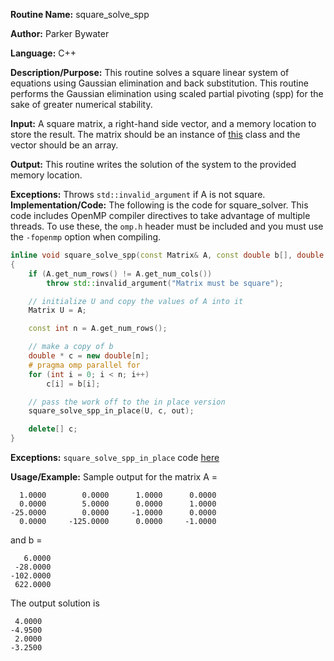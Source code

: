 **Routine Name:** square_solve_spp

**Author:** Parker Bywater

**Language:** C++

**Description/Purpose:** This routine solves a square linear system of equations using Gaussian elimination and 
back substitution. This routine performs the Gaussian elimination using scaled partial pivoting (spp) for the sake of greater numerical stability.

**Input:** A square matrix, a right-hand side vector, and a memory location to store the result. The
matrix should be an instance of [this](../src/Matrix.cpp) class and the vector should be an array.
 
**Output:** This routine writes the solution of the system to the provided memory location. 

**Exceptions:** Throws `std::invalid_argument` if A is not square. 
**Implementation/Code:** The following is the code for square_solver. This code includes OpenMP compiler directives to take advantage of multiple threads. To use these, the `omp.h` header
must be included and you must use the `-fopenmp` option when compiling.   

```C++  
inline void square_solve_spp(const Matrix& A, const double b[], double out[])
{
    if (A.get_num_rows() != A.get_num_cols())
        throw std::invalid_argument("Matrix must be square");

    // initialize U and copy the values of A into it
    Matrix U = A;  

    const int n = A.get_num_rows(); 

    // make a copy of b 
    double * c = new double[n];
    # pragma omp parallel for 
    for (int i = 0; i < n; i++)
        c[i] = b[i];

    // pass the work off to the in place version
    square_solve_spp_in_place(U, c, out);

    delete[] c; 
}
```
**Exceptions:** `square_solve_spp_in_place` code [here](./square_solve_spp_in_place.md) 

**Usage/Example:** Sample output for the matrix A = 

      1.0000	    0.0000	    1.0000	    0.0000	
      0.0000	    5.0000	    0.0000	    1.0000	
    -25.0000	    0.0000	   -1.0000	    0.0000	
      0.0000	 -125.0000	    0.0000	   -1.0000	

and b = 

       6.0000
     -28.0000
    -102.0000
     622.0000

The output solution is 

     4.0000
    -4.9500
     2.0000
    -3.2500
